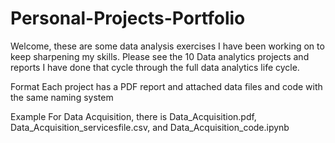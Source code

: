 # Personal-Projects-Portfolio
Welcome, these are some data analysis exercises I have been working on to keep sharpening my skills.
Please see the 10 Data analytics projects and reports I have done that cycle through the full data analytics life cycle.

Format
Each project has a PDF report and attached data files and code with the same naming system

Example
For Data Acquisition, there is Data_Acquisition.pdf, Data_Acquisition_servicesfile.csv, and Data_Acquisition_code.ipynb
